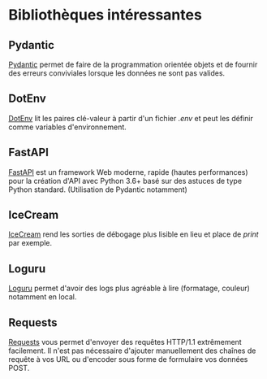 # Bibliothèques intéressantes

## Pydantic

[Pydantic](https://pydantic-docs.helpmanual.io/) permet de faire de la programmation orientée objets et de fournir des erreurs conviviales lorsque les données ne sont pas valides.

## DotEnv

[DotEnv](https://pypi.org/project/python-dotenv/) lit les paires clé-valeur à partir d'un fichier *.env* et peut les définir comme variables d'environnement.

## FastAPI

[FastAPI](https://fastapi.tiangolo.com/fr/features/) est un framework Web moderne, rapide (hautes performances) pour la création d'API avec Python 3.6+ basé sur des astuces de type Python standard. (Utilisation de Pydantic notamment)

## IceCream

[IceCream](https://github.com/gruns/icecream) rend les sorties de débogage plus lisible en lieu et place de *print* par exemple.

## Loguru

[Loguru](https://github.com/Delgan/loguru) permet d'avoir des logs plus agréable à lire (formatage, couleur) notamment en local.

## Requests

[Requests](https://docs.python-requests.org/en/latest/) vous permet d'envoyer des requêtes HTTP/1.1 extrêmement facilement. Il n'est pas nécessaire d'ajouter manuellement des chaînes de requête à vos URL ou d'encoder sous forme de formulaire vos données POST.
